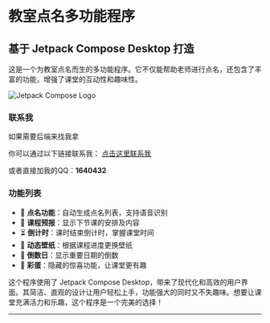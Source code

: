 # 教室点名多功能程序

## 基于 Jetpack Compose Desktop 打造

这是一个为教室点名而生的多功能程序。它不仅能帮助老师进行点名，还包含了丰富的功能，增强了课堂的互动性和趣味性。

![Jetpack Compose Logo](https://jetpackcompose.cn/img/logo.svg)

### 联系我

如果需要后端来找我拿

你可以通过以下链接联系我：
[点击这里联系我](https://api.cenguigui.cn/api/qq/links.php?qq=1640432)

或者直接加我的QQ：**1640432**

### 功能列表
- 🎤 **点名功能**：自动生成点名列表，支持语音识别
- 📅 **课程预报**：显示下节课的安排及内容
- ⏳ **倒计时**：课时结束倒计时，掌握课堂时间
- 🌄 **动态壁纸**：根据课程进度更换壁纸
- 📆 **倒数日**：显示重要日期的倒数
- 🎉 **彩蛋**：隐藏的惊喜功能，让课堂更有趣

这个程序使用了 Jetpack Compose Desktop，带来了现代化和高效的用户界面。其简洁、直观的设计让用户轻松上手，功能强大的同时又不失趣味。想要让课堂充满活力和乐趣，这个程序是一个完美的选择！

---
